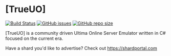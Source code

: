 # [TrueUO]

[![Build Status](https://travis-ci.com/TrueUO/TrueUO.svg?branch=master)](https://travis-ci.com/TrueUO/TrueUO)
[![GitHub issues](https://img.shields.io/github/issues/trueuo/trueuo.svg)](https://github.com/TrueUO/TrueUO/issues)
[![GitHub repo size](https://img.shields.io/github/repo-size/trueuo/trueuo.svg)](https://github.com/TrueUO/TrueUO/)


[TrueUO] is a community driven Ultima Online Server Emulator written in C# focused on the current era.

Have a shard you'd like to advertise? Check out https://shardportal.com
